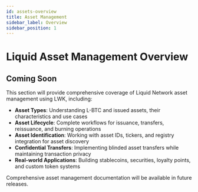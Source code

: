 ```yaml
---
id: assets-overview
title: Asset Management
sidebar_label: Overview
sidebar_position: 1
---
```


# Liquid Asset Management Overview

## Coming Soon

This section will provide comprehensive coverage of Liquid Network asset management using LWK, including:

- **Asset Types**: Understanding L-BTC and issued assets, their characteristics and use cases
- **Asset Lifecycle**: Complete workflows for issuance, transfers, reissuance, and burning operations
- **Asset Identification**: Working with asset IDs, tickers, and registry integration for asset discovery
- **Confidential Transfers**: Implementing blinded asset transfers while maintaining transaction privacy
- **Real-world Applications**: Building stablecoins, securities, loyalty points, and custom token systems

Comprehensive asset management documentation will be available in future releases.